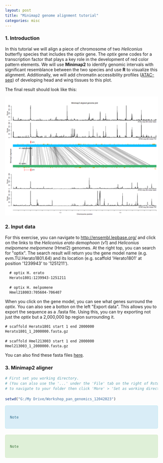 ```yaml
---
layout: post
title: "Minimap2 genome alignment tutorial"
categories: misc
---
```


### 1. Introduction

In this tutorial we will align a piece of chromosome of two <i>Heliconius</i> butterfly species that includes the <i>optix</i> gene. The <i>optix</i> gene codes for a   transcription factor that plays a key role in the development of red color pattern elements. We will use <strong>Minimap2</strong> to identify genomic intervals with significant resemblance between the two species and use <strong>R</strong> to visualize this alignment. Additionally, we will add chromatin accessibility profiles ([ATAC-seq](https://emea.illumina.com/techniques/popular-applications/epigenetics/atac-seq-chromatin-accessibility.html)) of developing head and wing tissues to this plot. 

The final result should look like this:

<p align="center">
  <img src="docs/assets/Plot_minimap.png" width="800" title="Minimap2">
</p>

### 2. Input data
  
  For this exercise, you can navigate to http://ensembl.lepbase.org/ and click on the links to the <i>Heliconius erato demophoon</i> (v1) and <i>Heliconius melpomene melpomene</i> (Hmel2) genomes. At the right top, you can search for "optix". The search result will return you the gene model name (e.g. evm.TU.Herato1801.64) and its location (e.g. scaffold 'Herato1801' at position '1239943' to '1251211'). 
  
  ````
    # optix H. erato
    Herato1801:1239943-1251211
    
    # optix H. melpomene
    Hmel218003:705604-706407
  ````
  
  When you click on the gene model, you can see what genes surround the <i>optix</i>. You can also see a botton on the left "Export data". This allows you to export the sequence as a .fasta file. Using this, you can try exporting not just the <i>optix</i> but a 2,000,000 bp region surrounding it.
  
  ````
  # scaffold Herato1801 start 1 end 2000000
  Herato1801_1_2000000.fasta.gz
  
  # scaffold Hmel213003 start 1 end 2000000
  Hmel213003_1_2000000.fasta.gz
  ````
  
  You can also find these fasta files [here](https://github.com/StevenVB12/Tutorial_pan_genomics/tree/main/input).
  
  ### 3. Minimap2 aligner
  



```r
# First set you working directory.
# (You can also use the '...' under the 'File' tab on the right of Rstudio 
# to navigate to your folder then click 'More' > 'Set as working directory')

setwd("G:/My Drive/Workshop_pan_genomics_12042023")
```


<div style="padding: 15px; border: 1px solid transparent; border-color: transparent; margin-bottom: 20px; border-radius: 4px; color: #31708f; background-color: #d9edf7; border-color: #bce8f1;">

  ````
  Note
  ````

  
</div>


<div style="padding: 15px; border: 1px solid transparent; border-color: transparent; margin-bottom: 20px; border-radius: 4px; color: #3c763d; background-color: #dff0d8; border-color: #d6e9c6;">

  ````
  Note
  ````
  
</div>

